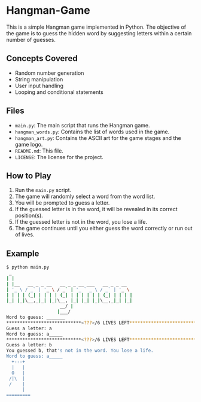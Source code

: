 # Hangman-Game

This is a simple Hangman game implemented in Python. The objective of the game is to guess the hidden word by suggesting letters within a certain number of guesses.

## Concepts Covered

- Random number generation
- String manipulation
- User input handling
- Looping and conditional statements

## Files

- `main.py`: The main script that runs the Hangman game.
- `hangman_words.py`: Contains the list of words used in the game.
- `hangman_art.py`: Contains the ASCII art for the game stages and the game logo.
- `README.md`: This file.
- `LICENSE`: The license for the project.

## How to Play

1. Run the `main.py` script.
2. The game will randomly select a word from the word list.
3. You will be prompted to guess a letter.
4. If the guessed letter is in the word, it will be revealed in its correct position(s).
5. If the guessed letter is not in the word, you lose a life.
6. The game continues until you either guess the word correctly or run out of lives.

## Example

```sh
$ python main.py
 _                                             
| |                                            
| |__   __ _ _ __   __ _ _ __ ___   __ _ _ __  
| '_ \ / _` | '_ \ / _` | '_ ` _ \ / _` | '_ \ 
| | | | (_| | | | | (_| | | | | | | (_| | | | |
|_| |_|\__,_|_| |_|\__, |_| |_| |_|\__,_|_| |_|
                    __/ |                      
                   |___/                       
Word to guess: _______
****************************<???>/6 LIVES LEFT****************************
Guess a letter: a
Word to guess: a_____
****************************<???>/6 LIVES LEFT****************************
Guess a letter: b
You guessed b, that's not in the word. You lose a life.
Word to guess: a_____
  +---+
  |   |
  O   |
 /|\  |
 /    |
      |
=========